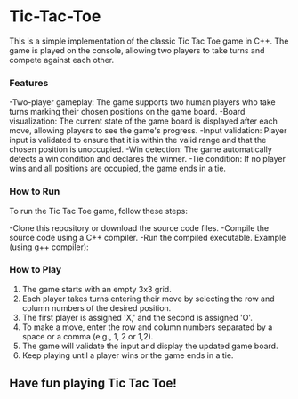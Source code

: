 # Tic-Tac-Toe
This is a simple implementation of the classic Tic Tac Toe game in C++. The game is played on the console, allowing two players to take turns and compete against each other.

### Features
-Two-player gameplay: The game supports two human players who take turns marking their chosen positions on the game board.
-Board visualization: The current state of the game board is displayed after each move, allowing players to see the game's progress.
-Input validation: Player input is validated to ensure that it is within the valid range and that the chosen position is unoccupied.
-Win detection: The game automatically detects a win condition and declares the winner.
-Tie condition: If no player wins and all positions are occupied, the game ends in a tie.

### How to Run
To run the Tic Tac Toe game, follow these steps:

-Clone this repository or download the source code files.
-Compile the source code using a C++ compiler.
-Run the compiled executable.
Example (using g++ compiler):

### How to Play
1. The game starts with an empty 3x3 grid.
2. Each player takes turns entering their move by selecting the row and column numbers of the desired position.
3. The first player is assigned 'X,' and the second is assigned 'O'.
4. To make a move, enter the row and column numbers separated by a space or a comma (e.g., 1, 2 or 1,2).
5. The game will validate the input and display the updated game board.
6. Keep playing until a player wins or the game ends in a tie.

## Have fun playing Tic Tac Toe!
